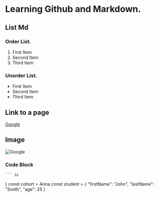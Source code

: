 # Learning Github and Markdown.

## List Md

### Order List.
1. First Item
2. Second Item
3. Third Item


### Unorder List.
- First Item
- Second Item
- Third Item


## Link to a page 

[Google](https://www.google.com/)

## Image

![Google](https://media-cldnry.s-nbcnews.com/image/upload/t_social_share_1024x768_scale,f_auto,q_auto:best/streams/2013/March/130326/1C6639340-google-logo.jpg)


### Code Block

	``` Js
{
const cohort = Anna
const student = {
  "firstName": "John",
  "lastName": "Smith",
  "age": 25
}
```
